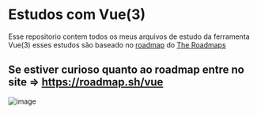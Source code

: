 # Estudos com Vue(3)

Esse repositorio contem todos os meus arquivos de estudo da ferramenta Vue(3) esses estudos são baseado no [roadmap](https://roadmap.sh/vue) do [The Roadmaps](https://roadmap.sh/)

## Se estiver curioso quanto ao roadmap entre no site => https://roadmap.sh/vue
![image](https://user-images.githubusercontent.com/49355209/230641885-65383fdc-9af6-4894-89a7-8d344cd89db2.png)
